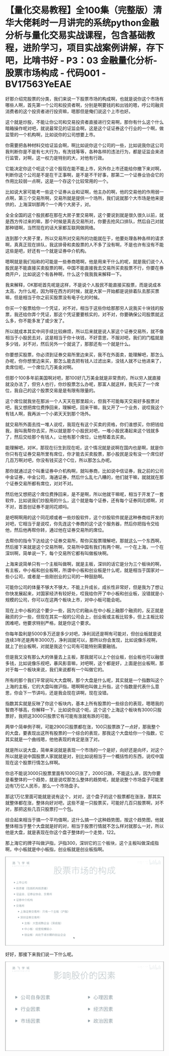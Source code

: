 # 【量化交易教程】全100集（完整版）清华大佬耗时一月讲完的系统python金融分析与量化交易实战课程，包含基础教程，进阶学习，项目实战案例讲解，存下吧，比啃书好 - P3：03 金融量化分析-股票市场构成 - 代码001 - BV17563YeEAE

好那介绍完股票的分类，我们来说一下股票市场的构成啊，也就是说你这个市场有哪些人啊，首先第一个公司和投资者啊，分别是啊要钱的和出钱的嗯，哼公司融资消费者的这个投资者进行投资嘛，嗯那但是俺们说这个上市也好。

这个就是炒股，不能让你公司和交易投资者直接进行交易啊，那你有什么这个什么暗箱操作呢对吧，就说最常见的证监会啊，这是这个证证券这个行业的一个啊，做监管的一个机构啊，比如说你的公司想要上市。

你需要把各种材料交给证监会啊，啊比如说你这个公司的一些，比如说我你这公司我判断你是不是有七大行为，有洗钱等等，各种各样的违法行为，都是证监会来进行监管，对啊，这一权力是特别的大，对他有行政。

它能决定你这个呃这个这个股现在能不能上市，另外你上市还能给你撤下来对啊，判断你这个公司是不是在干正事啊，是不是不干好事，那第二一个证券业协会它的作用比较弱一点啊，这是一个存这个比较常用的一个。

比如说大家可能考一些这个证券从业和证啊，他主办的啊，他的交易他的作用弱一点啊，第三个交易所啊，交易所就是提供一个场所，我们说就那个大市场是他来提供的，上海深圳那两个一个两个大房子，对。

全全全国的这个股民都在那在大房子里交易啊，这个要说到就是很久很久以前，就是西方传过来的嘛，那个时候是真去交易所对，你要去抢风口排队，然后自己对就那种错啊，当然现在的话大家都互联网做网络。

连到那个大房子里，所以交易所对交易所的功能就在于，他要处理各种各样的请求啊，真真正现在排队，我这排骨和卖股票的人不多了没有啊，不是也许有没有不能这些是吧，好还有一个就是证券中介机构。

嗯啊就是我们俗称的可能是一些券商嗯啊，他是用来干什么的呢，就是我们说个人股民是不能直接买卖股票的啊，中国不能直接我去交易所买卖股票不行，你要在券商开户，比如说这个有各种啊，什么这个我我我来解释一下。

我来解释，OK那呃首先呢是这样，不是说个人股民不能直接买股票，而是说成本太高，为什么呢，因为呀在西方的时候，就是大家一开始都是说排着队去那买票嘛，但是相当于你之前买股票没有电子化的时候。

你买一个股票给你一个凭证，对不对，相当于这些你给那那穷人说我买十块钱的股票，我还给你弄个凭证，那这个凭证要要核实的，对不对，你要确保公司股票就这么多，你不能多发了或少发了。

所以就成本其实中间手续比较麻烦，所以后来就是说人家这个证券交易所，就不像相当于小股民去对，这是相当于你十块钱，不好意思，不服对吧，我们的门槛就是多少钱，对不对，然后另外一个就说了，那那还有一个就是什么。

你要想买股票，你必须到证券交易所里边来买，我不在外面卖，能理解吧，那怎么办呢，你你想里边来买，那怎么能去把有钱人过滤出来，没钱人就不让他进来了，卖席位呃，一个席位几万美金对啊。

但那个100多年前美国啊对吧，那100好几万美金就是非常贵的，所以穷人就直接就没办法了，但穷人也行，你炒股票怎么办呢，那富人就这样，我先买了一个席位，我自己的这个股票交易是是有限有限量的。

这个席位就我坐在那派一个人天天在那里超火，但我不可能每天交易好多股票对吧，我又想把席位费挣回来，理解吧，回来干嘛，我又开了一个业务，说哎我这个有钱人啊，我再派一个小弟天天到那个场外。

就交易所外面去找一堆人说哎，我现在有这个买卖的资格，你们谁想买，你把钱给我，我叫我帮你去买，所以就是那个小股民对吧，一堆小股民凑起来这个钱就多了，然后交给那个有钱人，让他有那个席位，让他帮着去买卖。

能理解吧，对IK，那现在衍生到现在呃，这个情况就是说啊在国内也是啊，就是你你只有在证券交易所里有席位，你才能去买卖股票，那小股民是没有没一个席位好几百万啊对吧，你没有钱买这个C位，所以那怎么办呢。

那你就通过这个叫重证券中介机构啊，就叫券商，比如说中信证券，我之前的公司中金证券，中金公司，海通证券，然后什么乱七八糟的，他们就干嘛，就就就在那个证券交易所都有席位，对对不对。

然后他又想把这个席位费挣回来，是不是啊，所以他就干嘛呢，相当于开发了一套软件，比如说我们炒股用的什么，这个就是每个证券，还有每个证券同花顺啊，对不对，首首创证券不是同花顺吗。

是吧啊啊用的这个同花顺或者一些炒股软件，这个炒股软件就是这种券商给开发的对吧，它相当于是说哎，你先连这个券商的这个这个服务器，然后你把指令交给他，然后他再帮你转，通过他在证券交易所的席位。

去帮你的指令下达给这个证券交易所，帮你买股票理解吧，那就这么一个东西啊，然后接下来就是这个交易所啊，交易所中国有我们有两个啊，一个在上海，一个在深圳啊，简单说一下，每个交易所它都有叫做板块啊。

上海来说简单只有一个主板叫做啊，就是主板，深圳的话它是分为三个板块的啊，有主板，中小板和创业板啊，所谓中小板和创业板是什么呢，就是相当于国家对一些小公司，或者是一些刚创业的公司的一种鼓励啊。

可能你公司的体量不够大不够大，不能上升成长，成长性非常好，但是我为了想让你快发展起来，对国家经济有较好处，哎我给你开了中小板和创业板，没错就是小规模的公司，你可以在这两个板块上市，对中小板可能会呃。

现在上中小板的这个要少一些，因为它的融从在中小板上融那个融资的，反正就是融资的少一些，但现在其实一般的公司会上，创业板或主板比较多，但上主板比较困难吧，他要求特别严格，就是你这个要求。

你每年盈利是5000多万还是多少对吧，净利润还是啊有可能对，但创业板就是说连续3年还是两年3000万，净利润就可以，那所以你会发现，比如说像乐视啊，就上了创业板啊，对就是我这个公司有可能特别需要融钱。

但是我又没有那么大的体量去上主板，那我就可以上个创业板，创业板也可以融很多钱，比如说像乐视吧，暴风影音嘛，对吧啊，这个都是好，上面是创业板啊，那对于每一个板块来说，我们来说都有一个叫做它的。

所有的那个我们平常说叫大大盘啊，那个大盘是什么呢，其实就是一个指数叫这个上海的主板，它的大盘叫做沪指，嗯啊啊也叫做上升指，这个指数是代表什么意思，你会下一节讲吗，还是我会现在讲啊，现在没错。

指数其实就是反映了你这个板块内，基本上所有股票的一些综合的表现，嗯嗯我的智商不够高，你解释一下，比如说你这个呃，这个这个上海这个板块有3000只股票好，我把这3000只股票它有可能有涨就有跌的可能。

两举个简单例子啊，可能2900只股票都在涨，100只股票跌了一点好，那我整个的大盘，要表现出这所有股票的一个综合的表现，那我这个大盘给你一个指数，它其实就是一个曲线嗯，他他表现的肯定是涨了对。

就是所以说大盘，简单来说就是表现一个市场的一个是好，向好还是向坏，对这个所以就是说中国股票人家就就是对，别比如说相当于一个概括性的东西，说哎中国现在这个股票行情怎么样啊。

你总不能说3000只股票里面有1000只涨了，2000只跌，不能这么讲，因为你要是看整体的一个趋势，就是说哎那怎么整体的趋势呢，就是说整个市场盘子可能里边有1万亿人民币，那么一个市场盘子。

那这1万亿里面可能就是说有这个，对对，这个盘子的这个股票都在涨涨，那其实就整体都在涨，整体向好对吧，这些不是一只股票买，可能好几百只股票啊，对不对，那把这些几百只股票打一个包。

综合起来相当于搞一个平均值啊，这什么搞一个这种趋势图，按这个趋势图，他就整体相当于整个大盘就是好的对，相当于股票行情就不怎么样对就那么一对，所以他是大盘，就是表现在你这个盘子整体的一个走势，122。

那上海它的牌子叫做沪指，沪指300，深圳它的三个板块，这个主板叫做深成指啊，中小板就是中小板指，创业板就是创业板指啊。



![](img/063b131b971a880be4c7900062a548cc_1.png)

好好，那接下来我们说一下什么呢。

![](img/063b131b971a880be4c7900062a548cc_3.png)
